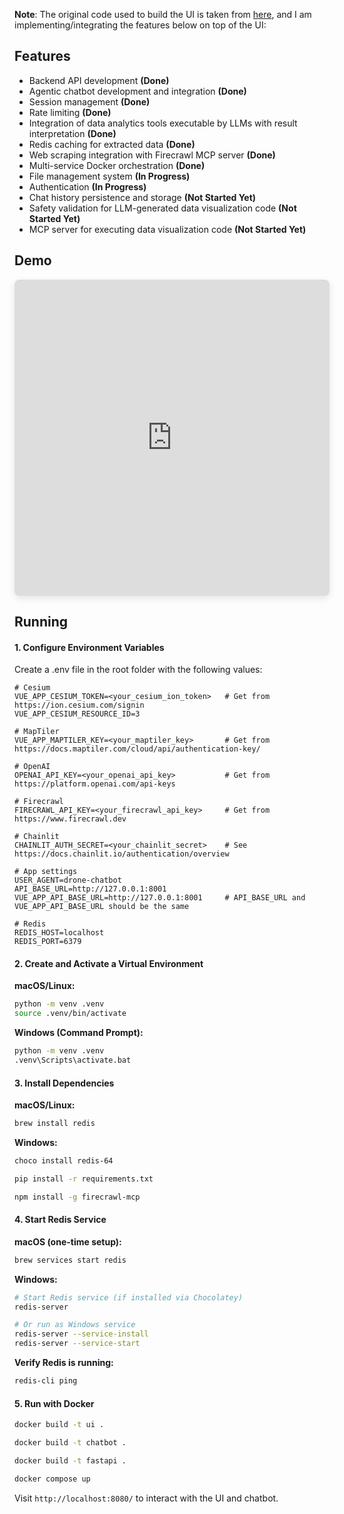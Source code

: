 **Note**: The original code used to build the UI is taken from [here](https://github.com/ArduPilot/UAVLogViewer), and I am implementing/integrating the features below on top of the UI:

## Features

- Backend API development **(Done)**
- Agentic chatbot development and integration **(Done)**
- Session management **(Done)**
- Rate limiting **(Done)**
- Integration of data analytics tools executable by LLMs with result interpretation **(Done)**
- Redis caching for extracted data **(Done)**
- Web scraping integration with Firecrawl MCP server **(Done)**
- Multi-service Docker orchestration **(Done)**
- File management system **(In Progress)**
- Authentication **(In Progress)**
- Chat history persistence and storage **(Not Started Yet)**
- Safety validation for LLM-generated data visualization code **(Not Started Yet)**
- MCP server for executing data visualization code **(Not Started Yet)**

## Demo 

<div style="display: flex; justify-content: flex-start; margin-bottom: 20px;">
  <iframe width="1000" height="506" 
          src="https://www.youtube.com/embed/vtJJbjGfosw" 
          style="max-width: 1000px; border-radius: 8px; box-shadow: 0 4px 12px rgba(0,0,0,0.1);"
          frameborder="0" 
          allow="accelerometer; autoplay; clipboard-write; encrypted-media; gyroscope; picture-in-picture" 
          allowfullscreen>
  </iframe>
</div>

## Running  

#### 1. Configure Environment Variables


Create a .env file in the root folder with the following values:

```env 
# Cesium 
VUE_APP_CESIUM_TOKEN=<your_cesium_ion_token>   # Get from https://ion.cesium.com/signin
VUE_APP_CESIUM_RESOURCE_ID=3

# MapTiler 
VUE_APP_MAPTILER_KEY=<your_maptiler_key>       # Get from https://docs.maptiler.com/cloud/api/authentication-key/

# OpenAI 
OPENAI_API_KEY=<your_openai_api_key>           # Get from https://platform.openai.com/api-keys

# Firecrawl
FIRECRAWL_API_KEY=<your_firecrawl_api_key>     # Get from https://www.firecrawl.dev

# Chainlit
CHAINLIT_AUTH_SECRET=<your_chainlit_secret>    # See https://docs.chainlit.io/authentication/overview

# App settings
USER_AGENT=drone-chatbot
API_BASE_URL=http://127.0.0.1:8001
VUE_APP_API_BASE_URL=http://127.0.0.1:8001     # API_BASE_URL and VUE_APP_API_BASE_URL should be the same

# Redis 
REDIS_HOST=localhost
REDIS_PORT=6379
```

#### 2. Create and Activate a Virtual Environment

**macOS/Linux:**
```bash
python -m venv .venv
source .venv/bin/activate
```

**Windows (Command Prompt):**
```bash
python -m venv .venv
.venv\Scripts\activate.bat
```

#### 3. Install Dependencies 

**macOS/Linux:**
```bash
brew install redis
```

**Windows:**
```bash
choco install redis-64
```

```bash
pip install -r requirements.txt

npm install -g firecrawl-mcp
```

#### 4. Start Redis Service

**macOS (one-time setup):**
```bash
brew services start redis
```

**Windows:**
```bash
# Start Redis service (if installed via Chocolatey)
redis-server

# Or run as Windows service
redis-server --service-install
redis-server --service-start
```

**Verify Redis is running:**
```bash
redis-cli ping
```

#### 5. Run with Docker 

```bash
docker build -t ui .
```

```bash
docker build -t chatbot .
``` 

```bash 
docker build -t fastapi .
```

```bash
docker compose up
```

Visit `http://localhost:8080/` to interact with the UI and chatbot.